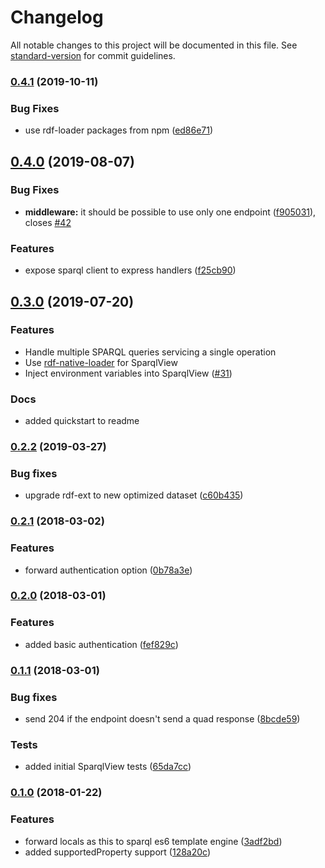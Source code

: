 # Changelog

All notable changes to this project will be documented in this file. See [standard-version](https://github.com/conventional-changelog/standard-version) for commit guidelines.

### [0.4.1](https://github.com/zazuko/hydra-box/compare/v0.4.0...v0.4.1) (2019-10-11)

### Bug Fixes

* use rdf-loader packages from npm ([ed86e71](https://github.com/zazuko/hydra-box/commit/ed86e71))


## [0.4.0](https://github.com/zazuko/hydra-box/compare/v0.3.0...v0.4.0) (2019-08-07)


### Bug Fixes

* **middleware:** it should be possible to use only one endpoint ([f905031](https://github.com/zazuko/hydra-box/commit/f905031)), closes [#42](https://github.com/zazuko/hydra-box/issues/42)


### Features

* expose sparql client to express handlers ([f25cb90](https://github.com/zazuko/hydra-box/commit/f25cb90))



## [0.3.0](https://github.com/zazuko/hydra-box/compare/v0.2.2...v0.3.0) (2019-07-20)

### Features

* Handle multiple SPARQL queries servicing a single operation
* Use [rdf-native-loader](https://github.com/zazuko/rdf-native-loader-code) for SparqlView
* Inject environment variables into SparqlView ([#31](https://github.com/zazuko/hydra-box/pull/31))

### Docs

* added quickstart to readme

### [0.2.2](https://github.com/zazuko/hydra-box/compare/v0.2.1...v0.2.2) (2019-03-27)

### Bug fixes

* upgrade rdf-ext to new optimized dataset ([c60b435](https://github.com/zazuko/hydra-box/commit/c60b4357cc1c1d30f1cc81ea29e337cec427e4c2))

### [0.2.1](https://github.com/zazuko/hydra-box/compare/v0.2.0...v0.2.1) (2018-03-02)

### Features

* forward authentication option ([0b78a3e](https://github.com/zazuko/hydra-box/commit/0b78a3e358f3f36026e06927ed2e7503350667e7))

### [0.2.0](https://github.com/zazuko/hydra-box/compare/v0.1.1...v0.2.0) (2018-03-01)

### Features

* added basic authentication ([fef829c](https://github.com/zazuko/hydra-box/commit/fef829cb54857f39a15e32ab059fd86dda8521ed))

### [0.1.1](https://github.com/zazuko/hydra-box/compare/v0.1.0...v0.1.1) (2018-03-01)

### Bug fixes

* send 204 if the endpoint doesn't send a quad response ([8bcde59](https://github.com/zazuko/hydra-box/commit/8bcde59524dd2645fa8a8bfa87a5a7ab670231ff))

### Tests

* added initial SparqlView tests ([65da7cc](https://github.com/zazuko/hydra-box/commit/65da7cc68526494cad11b5f2df429f1c423093f5))

### [0.1.0](https://github.com/zazuko/hydra-box/compare/v0.1.0...v0.1.0) (2018-01-22)

### Features

* forward locals as this to sparql es6 template engine ([3adf2bd](https://github.com/zazuko/hydra-box/commit/3adf2bd0f4f12e1bcd1a181b04ae94daf6e0573b))
* added supportedProperty support ([128a20c](https://github.com/zazuko/hydra-box/commit/128a20c85d1036e5e34d2f410fd42fb01e2fef20))
